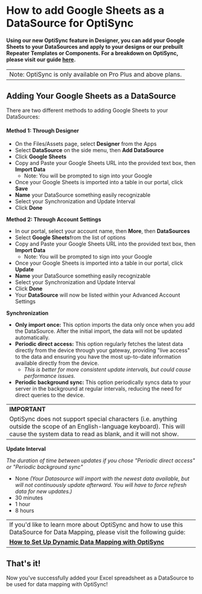 # How to add Google Sheets as a DataSource for OptiSync

#### Using our new OptiSync feature in Designer, you can add your Google Sheets to your DataSources and apply to your designs or our prebuilt Repeater Templates or Components. For a breakdown on OptiSync, please visit our guide **[here](https://support.optisigns.com/hc/en-us/articles/29217646663187)**.

|  |
| --- |
| Note: OptiSync is only available on Pro Plus and above plans. |

## Adding Your Google Sheets as a DataSource

There are two different methods to adding Google Sheets to your DataSources:

#### **Method 1: Through Designer**

* On the Files/Assets page, select **Designer** from the Apps
* Select **DataSource** on the side menu, then **Add DataSource**
* Click **Google Sheets**
* Copy and Paste your Google Sheets URL into the provided text box, then **Import Data**
  + Note: You will be prompted to sign into your Google
* Once your Google Sheets is imported into a table in our portal, click **Save**
* **Name** your DataSource something easily recognizable
* Select your Synchronization and Update Interval
* Click **Done**

**Method 2: Through Account Settings**

* In our portal, select your account name, then **More**, then **DataSources**
* Select **Google Sheets**from the list of options
* Copy and Paste your Google Sheets URL into the provided text box, then **Import Data**
  + Note: You will be prompted to sign into your Google
* Once your Google Sheets is imported into a table in our portal, click **Update**
* **Name** your DataSource something easily recognizable
* Select your Synchronization and Update Interval
* Click **Done**
* Your **DataSource** will now be listed within your Advanced Account Settings

**Synchronization**

* **Only import once:** This option imports the data only once when you add the DataSource. After the initial import, the data will not be updated automatically.
* **Periodic direct access:** This option regularly fetches the latest data directly from the device through your gateway, providing "live access" to the data and ensuring you have the most up-to-date information available directly from the device.
  + *This is better for more consistent update intervals, but could cause performance issues.*
* **Periodic background sync:** This option periodically syncs data to your server in the background at regular intervals, reducing the need for direct queries to the device.

|  |
| --- |
| **IMPORTANT** |
| OptiSync does not support special characters (i.e. anything outside the scope of an English-language keyboard). This will cause the system data to read as blank, and it will not show. |

**Update Interval**

*The duration of time between updates if you chose "Periodic direct access" or "Periodic background sync"*

* None *(Your Datasource will import with the newest data available, but will not continuously update afterward. You will have to force refresh data for new updates.)*
* 30 minutes
* 1 hour
* 8 hours

|  |
| --- |
| If you'd like to learn more about OptiSync and how to use this DataSource for Data Mapping, please visit the following guide: |
| **[How to Set Up Dynamic Data Mapping with OptiSync](https://support.optisigns.com/hc/en-us/articles/29217646663187)** |

## That's it!

Now you've successfully added your Excel spreadsheet as a DataSource to be used for data mapping with OptiSync!
